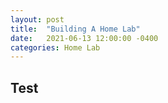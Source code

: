 ```yaml
---
layout: post
title:  "Building A Home Lab"
date:   2021-06-13 12:00:00 -0400
categories: Home Lab
---
```


## Test